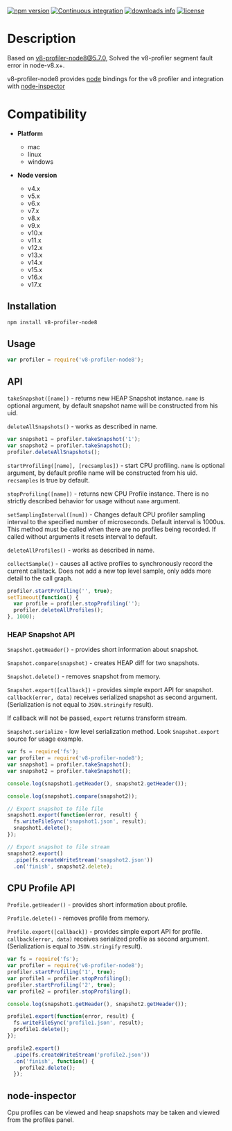 [![npm version](https://img.shields.io/npm/v/v8-profiler-node8/latest.svg)](https://www.npmjs.com/package/v8-profiler-node8)
[![Continuous integration](https://github.com/hyj1991/v8-profiler-node8/actions/workflows/nodejs.yml/badge.svg?branch=master)](https://github.com/hyj1991/v8-profiler-node8/actions/workflows/nodejs.yml?query=branch:master)
[![downloads info](https://img.shields.io/npm/dm/v8-profiler-node8.svg)](https://www.npmjs.com/package/v8-profiler-node8)
[![license](https://img.shields.io/npm/l/v8-profiler-node8.svg)](LICENSE)

# Description
Based on v8-profiler-node8@5.7.0, Solved the v8-profiler segment fault error in node-v8.x+.

v8-profiler-node8 provides [node](http://github.com/nodejs/node) bindings for the v8
profiler and integration with [node-inspector](http://github.com/node-inspector)

# Compatibility
* **Platform**
  * mac
  * linux
  * windows

* **Node version**
  * v4.x
  * v5.x
  * v6.x
  * v7.x
  * v8.x
  * v9.x
  * v10.x
  * v11.x
  * v12.x
  * v13.x
  * v14.x
  * v15.x
  * v16.x
  * v17.x

## Installation
```sh
npm install v8-profiler-node8
```
## Usage
```js
var profiler = require('v8-profiler-node8');
```
## API
`takeSnapshot([name])` - returns new HEAP Snapshot instance. `name` is optional argument, by default snapshot name will be constructed from his uid.

`deleteAllSnapshots()` - works as described in name.

```js
var snapshot1 = profiler.takeSnapshot('1');
var snapshot2 = profiler.takeSnapshot();
profiler.deleteAllSnapshots();
```

`startProfiling([name], [recsamples])` - start CPU profiling. `name` is optional argument, by default profile name will be constructed from his uid. `recsamples` is true by default.

`stopProfiling([name])` - returns new CPU Profile instance. There is no strictly described behavior for usage without `name` argument.

`setSamplingInterval([num])` - Changes default CPU profiler sampling interval to the specified number of microseconds. Default interval is 1000us. This method must be called when there are no profiles being recorded. If called without arguments it resets interval to default.

`deleteAllProfiles()` - works as described in name.

`collectSample()` - causes all active profiles to synchronously record the current callstack. Does not add a new top level sample, only adds more detail to the call graph.

```js
profiler.startProfiling('', true);
setTimeout(function() {
  var profile = profiler.stopProfiling('');
  profiler.deleteAllProfiles();
}, 1000);
```

### HEAP Snapshot API
`Snapshot.getHeader()` - provides short information about snapshot.

`Snapshot.compare(snapshot)` - creates HEAP diff for two snapshots.

`Snapshot.delete()` - removes snapshot from memory.

`Snapshot.export([callback])` - provides simple export API for snapshot. `callback(error, data)` receives serialized snapshot as second argument. (Serialization is not equal to `JSON.stringify` result).

If callback will not be passed, `export` returns transform stream.

`Snapshot.serialize` - low level serialization method. Look `Snapshot.export` source for usage example.

```js
var fs = require('fs');
var profiler = require('v8-profiler-node8');
var snapshot1 = profiler.takeSnapshot();
var snapshot2 = profiler.takeSnapshot();

console.log(snapshot1.getHeader(), snapshot2.getHeader());

console.log(snapshot1.compare(snapshot2));

// Export snapshot to file file
snapshot1.export(function(error, result) {
  fs.writeFileSync('snapshot1.json', result);
  snapshot1.delete();
});

// Export snapshot to file stream
snapshot2.export()
  .pipe(fs.createWriteStream('snapshot2.json'))
  .on('finish', snapshot2.delete);
```

## CPU Profile API
`Profile.getHeader()` - provides short information about profile.

`Profile.delete()` - removes profile from memory.

`Profile.export([callback])` - provides simple export API for profile. `callback(error, data)` receives serialized profile as second argument. (Serialization is equal to `JSON.stringify` result).

```js
var fs = require('fs');
var profiler = require('v8-profiler-node8');
profiler.startProfiling('1', true);
var profile1 = profiler.stopProfiling();
profiler.startProfiling('2', true);
var profile2 = profiler.stopProfiling();

console.log(snapshot1.getHeader(), snapshot2.getHeader());

profile1.export(function(error, result) {
  fs.writeFileSync('profile1.json', result);
  profile1.delete();
});

profile2.export()
  .pipe(fs.createWriteStream('profile2.json'))
  .on('finish', function() {
    profile2.delete();
  });
```

## node-inspector

Cpu profiles can be viewed and heap snapshots may be taken and viewed from the
profiles panel.
